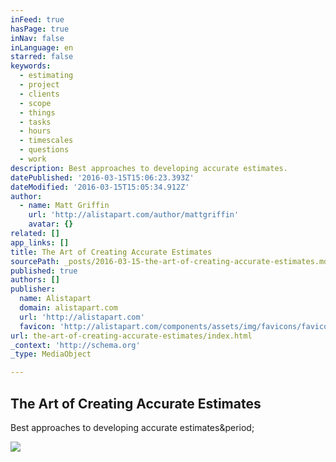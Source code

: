 ```yaml
---
inFeed: true
hasPage: true
inNav: false
inLanguage: en
starred: false
keywords:
  - estimating
  - project
  - clients
  - scope
  - things
  - tasks
  - hours
  - timescales
  - questions
  - work
description: Best approaches to developing accurate estimates.
datePublished: '2016-03-15T15:06:23.393Z'
dateModified: '2016-03-15T15:05:34.912Z'
author:
  - name: Matt Griffin
    url: 'http://alistapart.com/author/mattgriffin'
    avatar: {}
related: []
app_links: []
title: The Art of Creating Accurate Estimates
sourcePath: _posts/2016-03-15-the-art-of-creating-accurate-estimates.md
published: true
authors: []
publisher:
  name: Alistapart
  domain: alistapart.com
  url: 'http://alistapart.com'
  favicon: 'http://alistapart.com/components/assets/img/favicons/favicon.ico'
url: the-art-of-creating-accurate-estimates/index.html
_context: 'http://schema.org'
_type: MediaObject

---
```

<article style=""><h1>The Art of Creating Accurate Estimates</h1><p>Best approaches to developing accurate estimates&amp;period;</p><img src="http://alistapart.com/d/_made/pix/authors/uploads/photo_129224_300_300_c1.jpg" /></article>